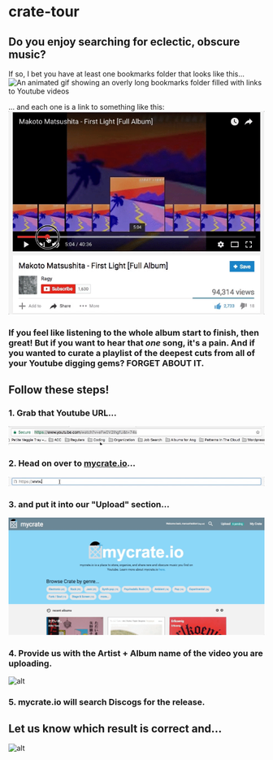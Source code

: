 # crate-tour

## Do you enjoy searching for eclectic, obscure music?
If so, I bet you have at least one bookmarks folder that looks like this...
![An animated gif showing an overly long bookmarks folder filled with links to Youtube videos](img/3.gif)

... and each one is a link to something like this:
![An animated gif showing someone searching through a Youtube video trying to find a song](img/2.gif)

### If you feel like listening to the whole album start to finish, then great! But if you want to hear that *one* song, it's a pain. And if you wanted to curate a playlist of the deepest cuts from all of your Youtube digging gems? FORGET ABOUT IT.

## Follow these steps!
### 1. Grab that Youtube URL...

![alt](img/5.gif)

### 2. Head on over to [mycrate.io](https://www.mycrate.io)...

![alt](img/6.gif)

### 3. and put it into our "Upload" section...

![alt](img/7.gif)

### 4. Provide us with the Artist + Album name of the video you are uploading.
![alt](img/8.gif)

### 5. mycrate.io will search Discogs for the release.
## Let us know which result is correct and...
![alt](img/9.gif)
